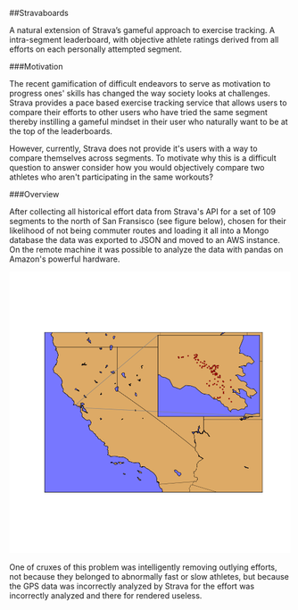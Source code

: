 ##Stravaboards

A natural extension of Strava’s gameful approach to exercise tracking. A intra-segment leaderboard, with objective athlete ratings derived from all efforts on each personally attempted segment.

###Motivation

The recent gamification of difficult endeavors to serve as motivation to progress ones' skills has changed the way society looks at challenges. Strava provides a pace based exercise tracking service that allows users to compare their efforts to other users who have tried the same segment thereby instilling a gameful mindset in their user who naturally want to be at the top of the leaderboards.

However, currently, Strava does not provide it's users with a way to compare themselves across segments. To motivate why this is a difficult question to answer consider how you would objectively compare two athletes who aren't participating in the same workouts?

###Overview

After collecting all historical effort data from Strava's API for a set of 109 segments to the north of San Fransisco (see figure below), chosen for their likelihood of not being commuter routes and loading it all into a Mongo database the data was exported to JSON and moved to an AWS instance. On the remote machine it was possible to analyze the data with pandas on Amazon's powerful hardware.

![Segment Locations](data_collection/segment_plot.png)

One of cruxes of this problem was intelligently removing outlying efforts, not because they belonged to abnormally fast or slow athletes, but because the GPS data was incorrectly analyzed by Strava for the effort was incorrectly analyzed and there for rendered useless.
